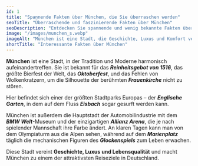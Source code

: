 ```yaml
---
id: 1
title: "Spannende Fakten über München, die Sie überraschen werden"
seoTitle: "Überraschende und faszinierende Fakten über München"
seoDescription: "Entdecken Sie spannende und wenig bekannte Fakten über München. Erfahren Sie mehr über die Geschichte, Kultur und besonderen Aspekte dieser faszinierenden Stadt."
image: "/images/munchen_s.webp"
imageAlt: "München ist eine Stadt, die Geschichte, Luxus und Komfort vereint"
shortTitle: "Interessante Fakten über München"
---
```


**München** ist eine Stadt, in der Tradition und Moderne harmonisch aufeinandertreffen. Sie ist bekannt für das ***Reinheitsgebot von 1516***, das größte Bierfest der Welt, das ***Oktoberfest***, und das Fehlen von Wolkenkratzern, um die Silhouette der berühmten ***Frauenkirche*** nicht zu stören.  

Hier befindet sich einer der größten Stadtparks Europas – der ***Englische Garten***, in dem auf dem Fluss ***Eisbach*** sogar gesurft werden kann.  

München ist außerdem die Hauptstadt der Automobilindustrie mit dem ***BMW Welt***-Museum und der einzigartigen ***Allianz Arena***, die je nach spielender Mannschaft ihre Farbe ändert. An klaren Tagen kann man von dem Olympiaturm aus die Alpen sehen, während auf dem ***Marienplatz*** täglich die mechanischen Figuren des ***Glockenspiels*** zum Leben erwachen.  

Diese Stadt vereint **Geschichte, Luxus und Lebensqualität** und macht München zu einem der attraktivsten Reiseziele in Deutschland.  
